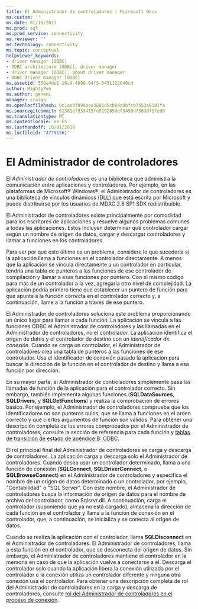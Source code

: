 ```yaml
---
title: El Administrador de controladores | Microsoft Docs
ms.custom: ''
ms.date: 01/19/2017
ms.prod: sql
ms.prod_service: connectivity
ms.reviewer: ''
ms.technology: connectivity
ms.topic: conceptual
helpviewer_keywords:
- driver manager [ODBC]
- ODBC architecture [ODBC], driver manager
- driver manager [ODBC], about driver manager
- ODBC driver manager [ODBC]
ms.assetid: 559e4de1-16c9-4998-94f5-6431122040cd
author: MightyPen
ms.author: genemi
manager: craigg
ms.openlocfilehash: 0c1ae3f098aea3886d5cb84a0bfcb7553a8181fa
ms.sourcegitcommit: 61381ef939415fe019285def9450d7583df1fed0
ms.translationtype: MT
ms.contentlocale: es-ES
ms.lasthandoff: 10/01/2018
ms.locfileid: "47791561"
---
```

# <a name="the-driver-manager"></a>El Administrador de controladores
El *Administrador de controladores* es una biblioteca que administra la comunicación entre aplicaciones y controladores. Por ejemplo, en las plataformas de Microsoft® Windows®, el Administrador de controladores es una biblioteca de vínculos dinámicos (DLL) que está escrita por Microsoft y puede distribuirse por los usuarios de MDAC 2.8 SP1 SDK redistribuible.  
  
 El Administrador de controladores existe principalmente por comodidad para los escritores de aplicaciones y resuelve algunos problemas comunes a todas las aplicaciones. Estos incluyen determinar qué controlador cargar según un nombre de origen de datos, cargar y descargar controladores y llamar a funciones en los controladores.  
  
 Para ver por qué esto último es un problema, considere lo que sucedería si la aplicación llama a funciones en el controlador directamente. A menos que la aplicación se vincula directamente a un controlador en particular, tendría una tabla de punteros a las funciones de ese controlador de compilación y llamar a esas funciones por puntero. Con el mismo código para más de un controlador a la vez, agregaría otro nivel de complejidad. La aplicación podría primero tiene que establecer un puntero de función para que apunte a la función correcta en el controlador correcto y, a continuación, llame a la función a través de ese puntero.  
  
 El Administrador de controladores soluciona este problema proporcionando un único lugar para llamar a cada función. La aplicación se vincula a las funciones ODBC el Administrador de controladores y las llamadas en el Administrador de controladores, no el controlador. La aplicación identifica el origen de datos y el controlador de destino con un *identificador de conexión*. Cuando se carga un controlador, el Administrador de controladores crea una tabla de punteros a las funciones de ese controlador. Usa el identificador de conexión pasado la aplicación para buscar la dirección de la función en el controlador de destino y llama a esa función por dirección.  
  
 En su mayor parte, el Administrador de controladores simplemente pasa las llamadas de función de la aplicación para el controlador correcto. Sin embargo, también implementa algunas funciones (**SQLDataSources**, **SQLDrivers**, y **SQLGetFunctions**) y realiza la comprobación de errores básico. Por ejemplo, el Administrador de controladores comprueba que los identificadores no son punteros nulos, que se llama a funciones en el orden correcto y que ciertos argumentos de función son válidos. Para obtener una descripción completa de los errores comprobados por el Administrador de controladores, consulte la sección de referencia para cada función y [tablas de transición de estado de apéndice B: ODBC](../../odbc/reference/appendixes/appendix-b-odbc-state-transition-tables.md).  
  
 El rol principal final del Administrador de controladores se carga y descarga de controladores. La aplicación carga y descarga solo el Administrador de controladores. Cuando desea usar un controlador determinado, llama a una función de conexión (**SQLConnect**, **SQLDriverConnect**, o **SQLBrowseConnect**) en el Administrador de controladores y especifica el nombre de un origen de datos determinado o un controlador, por ejemplo, "Contabilidad" o "SQL Server". Con este nombre, el Administrador de controladores busca la información de origen de datos para el nombre de archivo del controlador, como Sqlsrvr.dll. A continuación, carga el controlador (suponiendo que ya no está cargado), almacena la dirección de cada función en el controlador y llama a la función de conexión en el controlador, que, a continuación, se inicializa y se conecta al origen de datos.  
  
 Cuando se realiza la aplicación con el controlador, llama **SQLDisconnect** en el Administrador de controladores. El Administrador de controladores, llama a esta función en el controlador, que se desconecta del origen de datos. Sin embargo, el Administrador de controladores mantiene el controlador en la memoria en caso de que la aplicación vuelve a conectarse a él. Descarga el controlador solo cuando la aplicación libera la conexión utilizada por el controlador o la conexión utiliza un controlador diferente y ninguna otra conexión usa el controlador. Para obtener una descripción completa de rol del Administrador de controladores en la carga y descarga de controladores, consulte [rol del Administrador de controladores en el proceso de conexión](../../odbc/reference/develop-app/driver-manager-s-role-in-the-connection-process.md).
